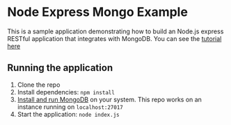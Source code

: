 # Node Express Mongo Example

This is a sample application demonstrating how to build an Node.js express RESTful application that integrates with MongoDB. You can see the [tutorial here](https://codetree.dev/node-rest-api-tutorial/)

## Running the application

1. Clone the repo
2. Install dependencies: `npm install`
3. [Install and run MongoDB](https://www.mongodb.com/docs/manual/installation/) on your system. This repo works on an instance running on `localhost:27017`
4. Start the application: `node index.js`